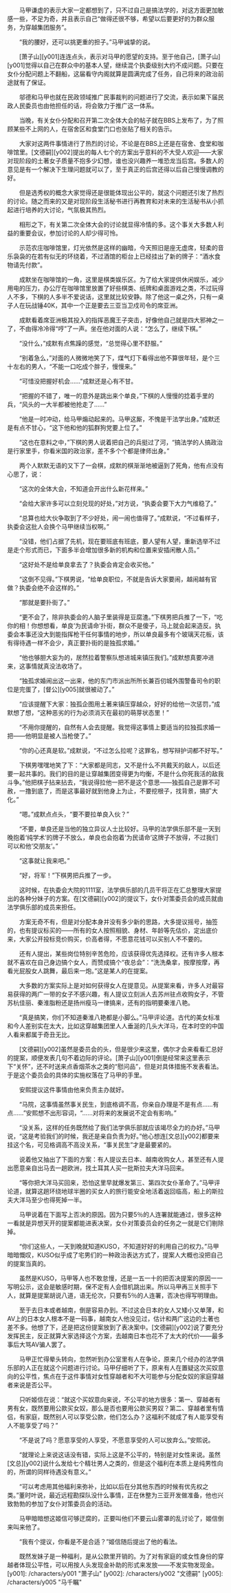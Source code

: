 　　马甲谦虚的表示大家一定都想到了，只不过自己是搞法学的，对这方面更加敏感一些，不足为奇，并且表示自己“做得还很不够，希望以后要更好的为群众服务，为穿越集团服务”。

　　“我的腰好，还可以挑更重的担子。”马甲诚挚的说。

　　[萧子山][y001]连连点头，表示对马甲的愿望的支持。至于他自己，[萧子山][y001]觉得以自己在群众中的基本人望，继续混个执委级别大约不成问题。只要在女仆分配问题上不翻船，这届看守内阁就算是圆满完成了任务，自己将来的政治前途就有了保证。

　　邬德和马甲也就在民政领域推广民事裁判的问题进行了交流，表示如果下届民政人民委员也由他担任的话，将会致力于推广这一体系。

　　当晚，有关女仆分配和召开第二次全体大会的帖子就在BBS上发布了，为了照顾某些不上网的人，在宿舍区和食堂门口也张贴了相关的告示。

　　大家对这两件事情进行了热烈的讨论，不论是在BBS上还是在宿舍、食堂和咖啡馆里。[文德嗣][y002]提出的每人七个的方案出乎意料的不大受人欢迎——大家对现阶段的土著女子质量不抱多少幻想，谁也没兴趣养一堆恐龙当后宫。多数人的意见是有一个解决下生理问题就可以了，至于真正的后宫还得以后自己慢慢调教的好。

　　但是选秀权的概念大家觉得还是很能体现出公平的，就这个问题还引发了热烈的讨论。随之而来的又是对现阶段生活秘书进行再教育和对未来的生活秘书从小抓起进行培养的大讨论，气氛极其热烈。

　　相形之下，有关第二次全体大会的讨论就显得冷情的多。这个事关大多数人利益的重要会议，参加讨论的人却少得可怜。

　　示范农庄咖啡馆里，灯光依然是这样的幽暗，今天照旧是座无虚席，轻柔的音乐袅袅的在若有似无的环绕着，不过酒馆的柜台上已经挂出了新的牌子：“酒水食物请先付款”。

　　成默坐在咖啡馆的一角，这里是棋类娱乐区。为了给大家提供休闲娱乐，减少用电的压力，办公厅在咖啡馆里放置了好些棋类、纸牌和桌面游戏之类，不过玩得人不多，下棋的人多半不爱说话，这里就比较安静。除了他这一桌之外，只有一桌子人在玩战锤40K，其中一个正是要去三亚当卫戍司令的席亚洲。

　　成默看着席亚洲极其投入的指挥恶魔王子突击，好像他自己就是四大邪神之一了，不由得冷冷得“哼”了一声。坐在他对面的人说：“怎么了，继续下棋。”

　　“没什么，”成默有点焦躁的感觉，“总觉得心里不舒服。”

　　“别着急么，”对面的人微微地笑了下，煤气灯下看得出他不算很年轻，是个三十左右的男人，“不能一口吃成个胖子，慢慢来。”

　　“可惜没把握好机会……”成默还是心有不甘。

　　“把握的不错了，唯一的意外是跳出来个单良，”下棋的人慢慢的捻着手里的兵，“风头的一大半都被他抢走了……”

　　“他是一时冲动，给马甲煽动起来的。马甲这厮，不愧是干法学出身。”成默还是有点不甘心，“这下他和他的狐群狗党要上位了。”

　　“这也在意料之中，”下棋的男人说着把自己的兵挺过了河，“搞法学的人搞政治是行家里手，你看米国的政治家，差不多个个都是律师出身。”

　　两个人默默无语的又下了一会棋，成默的棋渐渐地被逼到了死角，他有点没有心思了，说：

　　“这次的全体大会，不知道会开出什么新花样来。”

　　“会给大家许多可以立刻兑现的好处，”对方说，“执委会要下大力气维稳了。”

　　“总算也给大伙争取到了不少好处，闹一闹也值得了。”成默说，“不过看样子，执委会这批人会换个马甲继续当权啊。”

　　“没错，他们占据了先机，现在要班底有班底，要人望有人望，重新选举不过是走个形式而已，下面多半会增加很多新的机构和位置来安插闲散人员。”

　　“这好处不是给单良拿去了？执委会肯定会收买他。”

　　“这倒不见得。”下棋男说，“给单良职位，不就是告诉大家要闹，越闹越有官做？执委会绝不会这样的。”

　　“那就是要扑街了。”

　　“更不会了，除非执委会的人脑子里装得是豆腐渣。”下棋男把兵推了一下，“吃你的相！你想想看，单良‘为民请命’扑街，群众不是傻子，马上就会起来造反。执委会本事还没大到能指挥枪干任何事情的地步，所以单良最多有个玻璃天花板，该有得待遇一样不会少，真正要扑街的是独孤求婚。”

　　“他也够胆大妄为的，居然拉着警察队想进城来镇压我们。”成默想真要冲进来，这事情就真没法收场了。

　　“独孤求婚闹出这一出来，他的东门市派出所所长兼百仞城外围警备司令的职位是完蛋了，[督公][y005]就很被动了。”

　　“应该提醒下大家：独孤企图用土著来镇压穿越众，好好的给他一次惩罚，”成默想了想，“这种恶劣的行为必须消灭在最初的萌芽状态里！”

　　“不用你提醒的，自然有人会去提醒。我觉得这事情上要适当的拉独孤求婚一把——他明显是被人当枪使了。”

　　“你的心还真是软。”成默说，“不过怎么拉呢？这罪名，想写辩护词都不好写。”

　　下棋男嘿嘿地笑了下：“大家都是同志，又不是什么不共戴天的敌人，以后还要一起共事的。我们的目的是让穿越集团变得更为均衡，不是什么你死我活的敌我斗争。”他把棋子拈来拈去，“我说得拉他一把不是这个意思——独孤自己是罪不可赦，一撸到底了，而是这事最好就到他身上为止，不要挖根子，找背景，搞扩大化。”

　　“嗯。”成默点点头，“要不要拉单良入伙？”

　　“不要，单良还是当他的独立异议人士比较好。马甲的法学俱乐部不是一天到晚抱着‘纯学术’的牌子不放么，单良也会抱着‘为民请命’这牌子不放得，不过我们可以和他‘交朋友’。”

　　“这事就让我来吧。”

　　“好，将军！”下棋男把兵推了一步。

　　这时候，在执委会大院的1111室，法学俱乐部的几员干将正在汇总整理大家提出的各种分妹子的方案。在[文德嗣][y002]的提议下，女仆对策委员会的成员就由法学俱乐部的成员来担任。

　　方案无奇不有，但是对分配本身并没有多少新的思路，大多提议摇号，抽签的，也有提议标买的——所有的女人按照相貌、身材、年龄等先估价，定出底价来，大家公开投标竞价购买，价高者得，不愿意花钱可以买别人不不要的。

　　还有人提出，某些岗位特别辛苦危险，应该获得优先选择权。还有许多人根本就不喜欢在自己身边搞个女人，而赞成搞个“夜总会”：“洗洗桑拿，按摩按摩，再看光屁股女人跳舞，最后来一炮。”这是某人的在提案。

　　大多数的方案实际上是对如何获得女人在提意见。从提案来看，许多人对最容易获得的两广一带的女子不感兴趣，有人提议立刻派人去苏州驻点收购女子，不管苏杭佳丽、秦淮脂粉还是扬州瘦马一律搞来，还有的指明要秦淮八艳。

　　“真是搞笑，你们不知道秦淮八艳都是小脚么。”马甲评论道。古代的美女标准和今人差别实在太大，比如这穿越集团里人人垂涎的几头大洋马，在本时空的中国人看来都属于奇丑无比。

　　[文德嗣][y002]虽然是委员会的头，但是很少来这里，偶尔才会来看看汇总好的提案，顺便发表几句不着边际的评论。[萧子山][y001]倒是经常来这里表示下“关怀”，还不时送来点香烟茶水之类的“慰问品”，但是对具体措施不发表看法。于是这个委员会的具体的实施权落在了马甲的手里。

　　安熙提议这件事情由他来负责主办就好。

　　“马院，这事情虽然事关民生，到底格调不高，你亲自办理是不是有点……有点……”安熙想不出形容词，“……对将来的发展说不定会有影响。”

　　“没关系，这样的任务既然给了我们法学俱乐部就应该竭尽全力的办好。”马甲说，“这是考验我们的时候，我还是亲自负责为好。”他心想连[文总][y002]都要来挂这个名，可见格调高不高没关系，“事关民生”才是最要紧的。

　　说着他又抽出了下面的方案：有人提议去日本、越南收购女人，甚至还有人提出愿意亲自出马去一趟欧洲，找土耳其人买一批斯拉夫大洋马回来。

　　“等你把大洋马买回来，恐怕这里早就爆发第三、第四次女仆革命了。”马甲评论道，就算这趟环绕地球半圈的买女人的旅行能安全地活着返回临高，船上的斯拉夫大洋马至少也得死掉一半。

　　马甲说着在下面写上否决的原因。因为只要5％的人连署就能通过，很多这种一看就是异想天开的提案都能进表决案，女仆对策委员会的任务之一就是它们剔除掉。

　　“你们这些人，一天到晚就知道KUSO，不知道好好的利用自己的权力。”马甲暗暗慨叹，KUSO似乎成了宅男们的一种政治表达方式了，提案人大概也没把自己的提案当真的。

　　虽然是KUSO，马甲等人也不敢怠慢，还是一五一十的把否决提案的原因一一写明公示，这会是敏感时期，保不定有人会借机跳出来。所以马甲再三关照手下人，就算是提案胡说八道，语无伦次，只要有5％的人连署，否决也得写明理由。

　　至于去日本或者越南，倒是容易办到。不过这会日本的女人又矮小又单薄，和AV上的日本女人根本不是一码事，越南女人他没见过，估计和两广这边的土著也差不多。他想了下，还是把这份提案放到了表决案中。[文德嗣][y002]说了要充分发挥民主，反正就算大家选择这个方案，去越南日本也花不了太大的代价——最多事后大骂AV骗人罢了。

　　马甲正忙得晕头转向，忽然听到办公室里有人在争论，原来几个经办的法学俱乐部的人正在就这个问题进行讨论。马甲仔细听了下，原来有人在置疑这次买奴意向的公平性，焦点在于这件事情对女性穿越者和不大可能参与分配女奴的家庭穿越者来说是否公平。

　　只听姬信在说：“就这个买奴意向来说，不公平的地方很多：第一、穿越者有男有女，既然要用公款买女奴，那么是否也要用公款买男奴？第二、穿越者里有情侣，有家庭，既然别人可以享受公款，他们怎么办？这福利不就成了有人能享受有人不能享受了吗？”

　　“不是说了吗？愿意享受的人享受，不愿意享受的人可以放弃么。”安熙说。

　　“就理论上来说这话没有错，实际上这是不公平的，特别是对女性来说。虽然[文总][y002]说什么发给七个精壮男人之类的，但是这个福利在本质上是纯男性向的，所谓的同样待遇没有意义。”

　　“可以考虑用其他福利来弥补，比如以后在分其他东西的时候有优先权之类。”董时叶说，最近远程勘探队没什么事情，正在休整为三亚开发做准备，他也兴致勃勃的参加了女仆对策委员会的活动。

　　马甲暗暗想这姬信可够迂腐的，正要叫他们不要云山雾罩的乱讨论了，姬信倒来叫来他了。

　　“我有个提议，你看是不是合适？”姬信随后提出了他的看法。

　　既然发妹子是一种福利，是从公款里开销的。为了对有家庭的或女性身份的穿越者体现公平性，可以用按人头发现金补助的形式来发放——不发实物发现金。
[y001]: /characters/y001 "萧子山"
[y002]: /characters/y002 "文德嗣"
[y005]: /characters/y005 "马千瞩"
